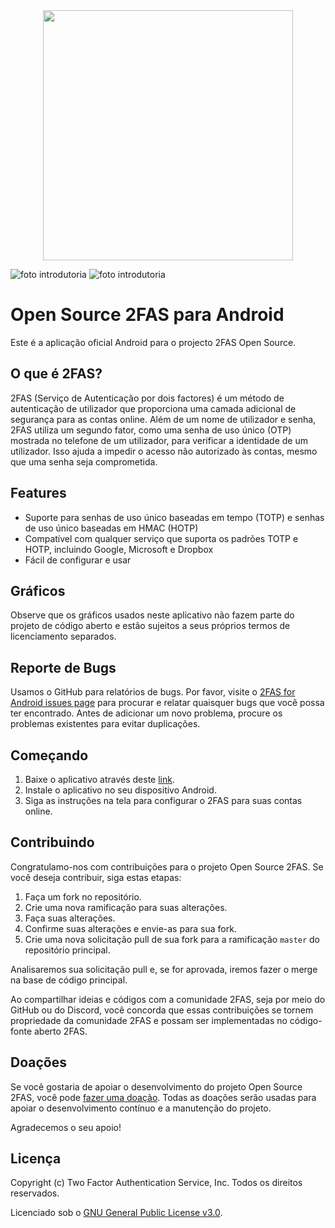 <center><img src="https://static.2fas.com/images/logo-dark-mode.svg?version=4200cbe91dc8c225b6376894c9138eca" width ="400">
</center>

![foto introdutoria](https://static.2fas.com/images/free-to-use-img-dark.svg?version=3fa67495cf2415d69df4a6a878fc7898#gh-dark-mode-only)
![foto introdutoria](https://static.2fas.com/images/free-to-use-img.svg?version=dd2af35ab160069c7070004b7d77031b#gh-light-mode-only)

# Open Source 2FAS para Android

Este é a aplicação oficial Android para o projecto 2FAS Open Source.

## O que é 2FAS?

2FAS (Serviço de Autenticação por dois factores) é um método de autenticação de utilizador que proporciona uma camada adicional de segurança para as contas online. Além de um nome de utilizador e senha, 2FAS utiliza um segundo fator, como uma senha de uso único (OTP) mostrada no telefone de um utilizador, para verificar a identidade de um utilizador. Isso ajuda a impedir o acesso não autorizado às contas, mesmo que uma senha seja comprometida.

## Features

- Suporte para senhas de uso único baseadas em tempo (TOTP) e senhas de uso único baseadas em HMAC (HOTP)
- Compatível com qualquer serviço que suporta os padrões TOTP e HOTP, incluindo Google, Microsoft e Dropbox
- Fácil de configurar e usar

## Gráficos

Observe que os gráficos usados ​​neste aplicativo não fazem parte do projeto de código aberto e estão sujeitos a seus próprios termos de licenciamento separados.

## Reporte de Bugs

Usamos o GitHub para relatórios de bugs. Por favor, visite o [2FAS for Android issues page](https://github.com/twofas/2fas-android/issues) para procurar e relatar quaisquer bugs que você possa ter encontrado. Antes de adicionar um novo problema, procure os problemas existentes para evitar duplicações.

## Começando

1. Baixe o aplicativo através deste [link](https://2fas.com).
2. Instale o aplicativo no seu dispositivo Android.
3. Siga as instruções na tela para configurar o 2FAS para suas contas online.

## Contribuindo

Congratulamo-nos com contribuições para o projeto Open Source 2FAS. Se você deseja contribuir, siga estas etapas:

1. Faça um fork no repositório.
2. Crie uma nova ramificação para suas alterações.
3. Faça suas alterações.
4. Confirme suas alterações e envie-as para sua fork.
5. Crie uma nova solicitação pull de sua fork para a ramificação `master` do repositório principal.

Analisaremos sua solicitação pull e, se for aprovada, iremos fazer o merge na base de código principal.

Ao compartilhar ideias e códigos com a comunidade 2FAS, seja por meio do GitHub ou do Discord, você concorda que essas contribuições se tornem propriedade da comunidade 2FAS e possam ser implementadas no código-fonte aberto 2FAS.

## Doações

Se você gostaria de apoiar o desenvolvimento do projeto Open Source 2FAS, você pode [fazer uma doação](https://2fas.com/donate). Todas as doações serão usadas para apoiar o desenvolvimento contínuo e a manutenção do projeto.

Agradecemos o seu apoio!

## Licença

Copyright (c) Two Factor Authentication Service, Inc. Todos os direitos reservados.

Licenciado sob o [GNU General Public License v3.0](https://www.gnu.org/licenses/gpl-3.0.en.html).